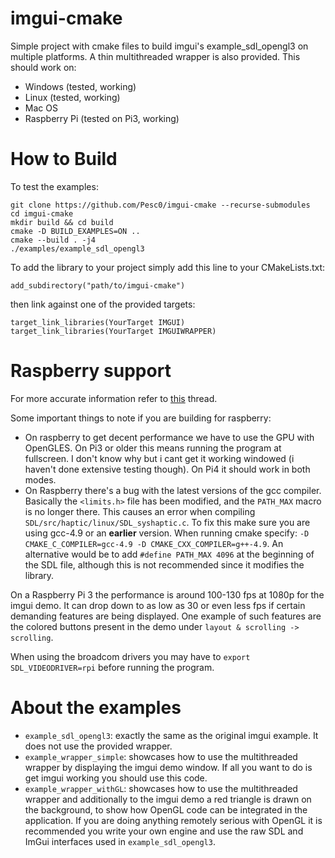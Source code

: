 # imgui-cmake

Simple project with cmake files to build imgui's example_sdl_opengl3 on multiple platforms. A thin multithreaded wrapper is also provided. This should work on:
- Windows (tested, working)
- Linux (tested, working)
- Mac OS
- Raspberry Pi (tested on Pi3, working)

# How to Build

To test the examples:
```
git clone https://github.com/Pesc0/imgui-cmake --recurse-submodules
cd imgui-cmake
mkdir build && cd build
cmake -D BUILD_EXAMPLES=ON ..
cmake --build . -j4
./examples/example_sdl_opengl3
```

To add the library to your project simply add this line to your CMakeLists.txt: 
```
add_subdirectory("path/to/imgui-cmake")
```
then link against one of the provided targets: 
```
target_link_libraries(YourTarget IMGUI) 
target_link_libraries(YourTarget IMGUIWRAPPER)
```

# Raspberry support

For more accurate information refer to [this](https://github.com/ocornut/imgui/pull/2837) thread.

Some important things to note if you are building for raspberry:
- On raspberry to get decent performance we have to use the GPU with OpenGLES. On Pi3 or older this means running the program at fullscreen. I don't know why but i cant get it working windowed (i haven't done extensive testing though). On Pi4 it should work in both modes.
- On Raspberry there's a bug with the latest versions of the gcc compiler. Basically the `<limits.h>` file has been modified, and the `PATH_MAX` macro is no longer there. 
This causes an error when compiling `SDL/src/haptic/linux/SDL_syshaptic.c`. To fix this make sure you are using gcc-4.9 or an **earlier** version. When running cmake specify: `-D CMAKE_C_COMPILER=gcc-4.9 -D CMAKE_CXX_COMPILER=g++-4.9`. An alternative would be to add `#define PATH_MAX 4096` at the beginning of the SDL file, although this is not recommended since it modifies the library.

On a Raspberry Pi 3 the performance is around 100-130 fps at 1080p for the imgui demo. It can drop down to as low as 30 or even less fps if certain demanding features are being displayed. One example of such features are the colored buttons present in the demo under `layout & scrolling -> scrolling`.

When using the broadcom drivers you may have to ```export SDL_VIDEODRIVER=rpi``` before running the program.

# About the examples

- `example_sdl_opengl3`: exactly the same as the original imgui example. It does not use the provided wrapper.
- `example_wrapper_simple`: showcases how to use the multithreaded wrapper by displaying the imgui demo window. If all you want to do is get imgui working you should use this code.
- `example_wrapper_withGL`: showcases how to use the multithreaded wrapper and additionally to the imgui demo a red triangle is drawn on the background, to show how OpenGL code can be integrated in the application. If you are doing anything remotely serious with OpenGL it is recommended you write your own engine and use the raw SDL and ImGui interfaces used in `example_sdl_opengl3`.
